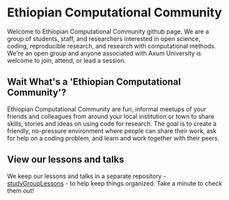 Ethiopian Computational Community 
============

Welcome to Ethiopian Computational Community github page. We are a group of students, staff, and researchers interested in open science, coding, reproducible research, and research with computational methods. We're an open group and anyone associated with Axum University is welcome to join, attend, or lead a session. 



## Wait What's a 'Ethiopian Computational Community'?

Ethiopian Computational Community are fun, informal meetups of your friends and colleagues from around your local institution or town to share skills, stories and ideas on using code for research. The goal is to create a friendly, no-pressure environment where people can share their work, ask for help on a coding problem, and learn and work together with their peers.

## View our lessons and talks 

We keep our lessons and talks in a separate repository - [studyGroupLessons](https://github.com/et-com/etcom) - to help keep things organized. Take a minute to check them out! 
